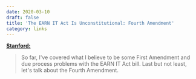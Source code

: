 ```yaml
---
date: 2020-03-10
draft: false
title: 'The EARN IT Act Is Unconstitutional: Fourth Amendment'
category: links
---
```


**[Stanford:](https://cyberlaw.stanford.edu/blog/2020/03/earn-it-act-unconstitutional-fourth-amendment)**

> So far, I've covered what I believe to be some First Amendment and due process problems with the EARN IT Act bill. Last but not least, let's talk about the Fourth Amendment.<!-- excerpt -->
